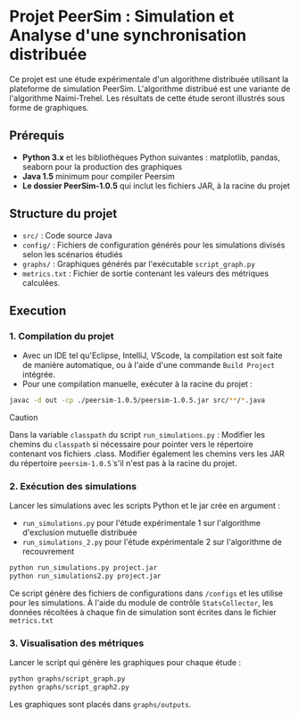 # Projet PeerSim : Simulation et Analyse d'une synchronisation distribuée

Ce projet est une étude expérimentale d'un algorithme distribuée utilisant la plateforme de simulation PeerSim. L'algorithme distribué est une variante de l'algorithme Naimi-Trehel.
Les résultats de cette étude seront illustrés sous forme de graphiques.

## Prérequis
- **Python 3.x** et les bibliothèques Python suivantes : matplotlib, pandas, seaborn pour la production des graphiques
- **Java 1.5** minimum pour compiler Peersim
- **Le dossier PeerSim-1.0.5** qui inclut les fichiers JAR, à la racine du projet

## Structure du projet
- `src/` : Code source Java
- `config/` : Fichiers de configuration générés pour les simulations divisés selon les scénarios étudiés
- `graphs/` : Graphiques générés par l'exécutable `script_graph.py` 
- `metrics.txt` : Fichier de sortie contenant les valeurs des métriques calculées.

## Execution

### 1. Compilation du projet
* Avec un IDE tel qu'Eclipse, IntelliJ, VScode, la compilation est soit faite de manière automatique, ou à l'aide d'une commande `Build Project` intégrée.
* Pour une compilation manuelle, exécuter à la racine du projet :
```bash
javac -d out -cp ./peersim-1.0.5/peersim-1.0.5.jar src/**/*.java
```

> [!CAUTION] 
> Dans la variable `classpath` du script `run_simulations.py` : 
> Modifier les chemins du `classpath` si nécessaire pour pointer vers le répertoire contenant vos fichiers .class.
> Modifier également les chemins vers les JAR du répertoire `peersim-1.0.5̀` s'il n'est pas à la racine du projet.

### 2. Exécution des simulations
Lancer les simulations avec les scripts Python et le jar crée en argument :
* `run_simulations.py` pour l'étude expérimentale 1 sur l'algorithme d'exclusion mutuelle distribuée
* `run_simulations_2.py` pour l'étude expérimentale 2 sur l'algorithme de recouvrement

```bash 
python run_simulations.py project.jar
python run_simulations2.py project.jar

```
Ce script génère des fichiers de configurations dans `/configs` et les utilise pour les simulations.
À l'aide du module de contrôle `StatsCollector`, les données récoltées à chaque fin de simulation sont écrites dans le fichier `metrics.txt`

### 3. Visualisation des métriques
Lancer le script qui génère les graphiques pour chaque étude :
```bash 
python graphs/script_graph.py
python graphs/script_graph2.py
```
Les graphiques sont placés dans `graphs/outputs`.